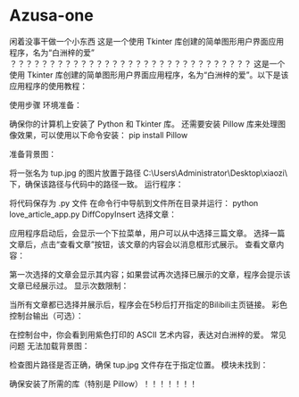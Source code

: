 # Azusa-one
闲着没事干做一个小东西  这是一个使用 Tkinter 库创建的简单图形用户界面应用程序，名为“白洲梓的爱”
？？？？？？？？？？？？？？？？？？？？？？？？？？？？？？？
这是一个使用 Tkinter 库创建的简单图形用户界面应用程序，名为“白洲梓的爱”。以下是该应用程序的使用教程：

使用步骤
环境准备：

确保你的计算机上安装了 Python 和 Tkinter 库。
还需要安装 Pillow 库来处理图像效果，可以使用以下命令安装：
pip install Pillow

准备背景图：

将一张名为 tup.jpg 的图片放置于路径 C:\Users\Administrator\Desktop\xiaozi\ 下，确保该路径与代码中的路径一致。
运行程序：

将代码保存为 .py 文件
在命令行中导航到文件所在目录并运行：
python love_article_app.py
DiffCopyInsert
选择文章：

应用程序启动后，会显示一个下拉菜单，用户可以从中选择三篇文章。
选择一篇文章后，点击“查看文章”按钮，该文章的内容会以消息框形式展示。
查看文章内容：

第一次选择的文章会显示其内容；如果尝试再次选择已展示的文章，程序会提示该文章已经展示过。
显示次数限制：

当所有文章都已选择并展示后，程序会在5秒后打开指定的Bilibili主页链接。
彩色控制台输出（可选）：

在控制台中，你会看到用紫色打印的 ASCII 艺术内容，表达对白洲梓的爱。
常见问题
无法加载背景图：

检查图片路径是否正确，确保 tup.jpg 文件存在于指定位置。
模块未找到：

确保安装了所需的库（特别是 Pillow）！！！！！！！

